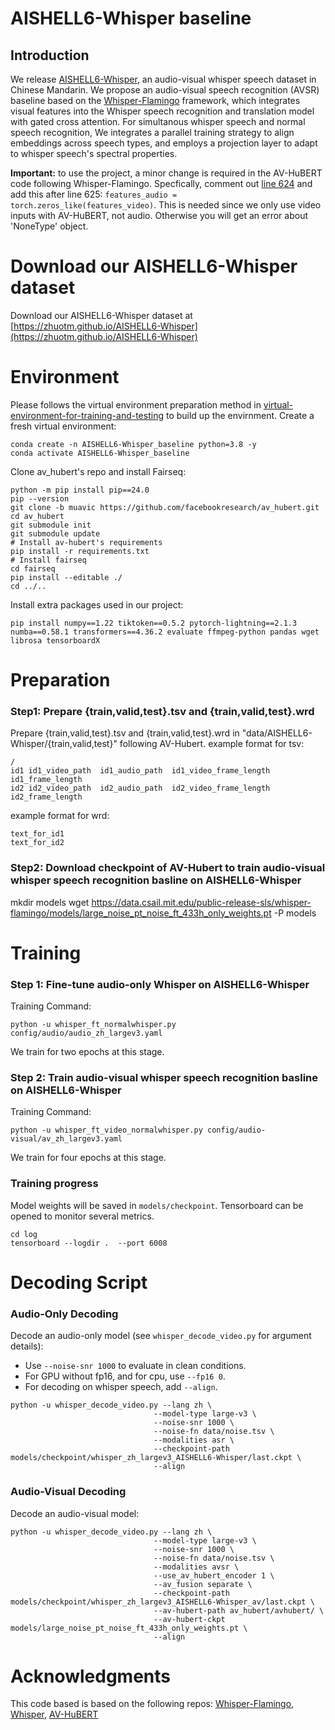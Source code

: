 # AISHELL6-Whisper baseline

## Introduction

We release [AISHELL6-Whisper](https://zhuotm.github.io/AISHELL6-Whisper), an audio-visual whisper speech dataset in Chinese Mandarin. We propose an audio-visual speech recognition (AVSR) baseline based on the [Whisper-Flamingo](https://github.com/roudimit/whisper-flamingo)  framework, which integrates visual features into the Whisper speech recognition and translation model with gated cross attention. For simultanous whisper speech and normal speech recognition, We integrates a parallel training strategy to align embeddings across speech types, and employs a projection layer to adapt to whisper speech's spectral properties.



**Important:** to use the project, a minor change is required in the AV-HuBERT code following Whisper-Flamingo.
Specfically, comment out [line 624](https://github.com/facebookresearch/av_hubert/blob/e8a6d4202c208f1ec10f5d41a66a61f96d1c442f/avhubert/hubert.py#L624) and add this after line 625: `features_audio = torch.zeros_like(features_video)`. This is needed since we only use video inputs with AV-HuBERT, not audio. Otherwise you will get an error about 'NoneType' object. 

# Download our AISHELL6-Whisper dataset
Download our AISHELL6-Whisper dataset at [https://zhuotm.github.io/AISHELL6-Whisper](https://zhuotm.github.io/AISHELL6-Whisper)

# Environment
Please follows the virtual environment preparation method in [virtual-environment-for-training-and-testing](https://github.com/roudimit/whisper-flamingo/blob/main/README.md#virtual-environment-for-training-and-testing) to build up the envirnment.
Create a fresh virtual environment:
```
conda create -n AISHELL6-Whisper_baseline python=3.8 -y
conda activate AISHELL6-Whisper_baseline
```

Clone av_hubert's repo and install Fairseq:
```
python -m pip install pip==24.0
pip --version
git clone -b muavic https://github.com/facebookresearch/av_hubert.git
cd av_hubert
git submodule init
git submodule update
# Install av-hubert's requirements
pip install -r requirements.txt
# Install fairseq
cd fairseq
pip install --editable ./
cd ../..
```
Install extra packages used in our project:
```
pip install numpy==1.22 tiktoken==0.5.2 pytorch-lightning==2.1.3 numba==0.58.1 transformers==4.36.2 evaluate ffmpeg-python pandas wget librosa tensorboardX
```

# Preparation
### Step1: Prepare {train,valid,test}.tsv and {train,valid,test}.wrd
Prepare {train,valid,test}.tsv and {train,valid,test}.wrd in "data/AISHELL6-Whisper/{train,valid,test}" following AV-Hubert.
example format for tsv:
```
/
id1	id1_video_path	id1_audio_path	id1_video_frame_length	id1_frame_length
id2	id2_video_path	id2_audio_path	id2_video_frame_length	id2_frame_length
```
example format for wrd:
```
text_for_id1
text_for_id2
```
### Step2: Download checkpoint of AV-Hubert to train audio-visual whisper speech recognition basline on AISHELL6-Whisper
mkdir models
wget https://data.csail.mit.edu/public-release-sls/whisper-flamingo/models/large_noise_pt_noise_ft_433h_only_weights.pt -P models

# Training

### Step 1: Fine-tune audio-only Whisper on AISHELL6-Whisper
Training Command:
```
python -u whisper_ft_normalwhisper.py config/audio/audio_zh_largev3.yaml
```
We train for two epochs at this stage.

### Step 2: Train audio-visual whisper speech recognition basline on AISHELL6-Whisper
Training Command:
```
python -u whisper_ft_video_normalwhisper.py config/audio-visual/av_zh_largev3.yaml
```
We train for four epochs at this stage.

### Training progress
Model weights will be saved in `models/checkpoint`.
Tensorboard can be opened to monitor several metrics.
```
cd log
tensorboard --logdir .  --port 6008
```


# Decoding Script
### Audio-Only Decoding
Decode an audio-only model (see `whisper_decode_video.py` for argument details):
- Use `--noise-snr 1000` to evaluate in clean conditions.
- For GPU without fp16, and for cpu, use `--fp16 0`.
- For decoding on whisper speech, add `--align`.
```
python -u whisper_decode_video.py --lang zh \
                                --model-type large-v3 \
                                --noise-snr 1000 \
                                --noise-fn data/noise.tsv \
                                --modalities asr \
                                --checkpoint-path models/checkpoint/whisper_zh_largev3_AISHELL6-Whisper/last.ckpt \
                                --align
```


### Audio-Visual Decoding
Decode an audio-visual model:
```
python -u whisper_decode_video.py --lang zh \
                                --model-type large-v3 \
                                --noise-snr 1000 \
                                --noise-fn data/noise.tsv \
                                --modalities avsr \
                                --use_av_hubert_encoder 1 \
                                --av_fusion separate \
                                --checkpoint-path models/checkpoint/whisper_zh_largev3_AISHELL6-Whisper_av/last.ckpt \
                                --av-hubert-path av_hubert/avhubert/ \
                                --av-hubert-ckpt models/large_noise_pt_noise_ft_433h_only_weights.pt \
                                --align
```
                          


# Acknowledgments
This code based is based on the following repos: [Whisper-Flamingo](https://github.com/roudimit/whisper-flamingo), [Whisper](https://github.com/openai/whisper), [AV-HuBERT](https://github.com/facebookresearch/av_hubert)
